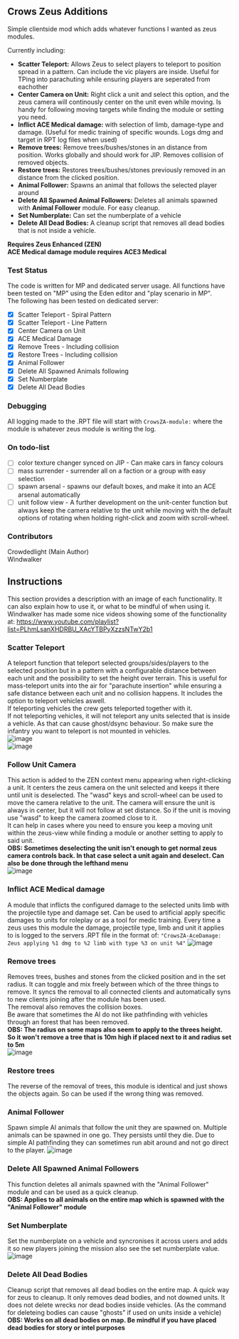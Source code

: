 ## Crows Zeus Additions

Simple clientside mod which adds whatever functions I wanted as zeus modules. 

Currently including:

* **Scatter Teleport:** Allows Zeus to select players to teleport to position spread in a pattern. Can include the vic players are inside. Useful for TPing into parachuting while ensuring players are seperated from eachother 
* **Center Camera on Unit:** Right click a unit and select this option, and the zeus camera will continously center on the unit even while moving. Is handy for following moving targets while finding the module or setting you need.
* **Inflict ACE Medical damage:** with selection of limb, damage-type and damage. (Useful for medic training of specific wounds. Logs dmg and target in RPT log files when used)
* **Remove trees:** Remove trees/bushes/stones in an distance from position. Works globally and should work for JIP. Removes collision of removed objects.
* **Restore trees:** Restores trees/bushes/stones previously removed in an distance from the clicked position.
* **Animal Follower:** Spawns an animal that follows the selected player around
* **Delete All Spawned Animal Followers:** Deletes all animals spawned with **Animal Follower** module. For easy cleanup.
* **Set Numberplate:** Can set the numberplate of a vehicle
* **Delete All Dead Bodies:** A cleanup script that removes all dead bodies that is not inside a vehicle.

**Requires Zeus Enhanced (ZEN)**  
**ACE Medical damage module requires ACE3 Medical**  

### Test Status
The code is written for MP and dedicated server usage. All functions have been tested on "MP" using the Eden editor and "play scenario in MP".    
The following has been tested on dedicated server:

- [X] Scatter Teleport - Spiral Pattern
- [X] Scatter Teleport - Line Pattern
- [X] Center Camera on Unit
- [X] ACE Medical Damage
- [X] Remove Trees - Including collision
- [X] Restore Trees - Including collision
- [X] Animal Follower
- [X] Delete All Spawned Animals following 
- [X] Set Numberplate
- [X] Delete All Dead Bodies

### Debugging
All logging made to the .RPT file will start with ``CrowsZA-module:`` where the module is whatever zeus module is writing the log.

### On todo-list
- [ ] color texture changer synced on JIP - Can make cars in fancy colours
- [ ] mass surrender - surrender all on a faction or a group with easy selection
- [ ] spawn arsenal - spawns our default boxes, and make it into an ACE arsenal automatically
- [ ] unit follow view - A further development on the unit-center function but always keep the camera relative to the unit while moving with the default options of rotating when holding right-click and zoom with scroll-wheel.

### Contributors
Crowdedlight (Main Author)  
Windwalker  

## Instructions
This section provides a description with an image of each functionality. It can also explain how to use it, or what to be mindful of when using it.   
Windwalker has made some nice videos showing some of the functionality at: https://www.youtube.com/playlist?list=PLhmLsanXHDRBU_XAcYTBPyXzzsNTwY2b1 

### Scatter Teleport
A teleport function that teleport selected groups/sides/players to the selected position but in a pattern with a configurable distance between each unit and the possibility to set the height over terrain. This is useful for mass-teleport units into the air for "parachute insertion" while ensuring a safe distance between each unit and no collision happens. It includes the option to teleport vehicles aswell.   
If teleporting vehicles the crew gets teleported together with it.   
If not teleporting vehicles, it will not teleport any units selected that is inside a vehicle. As that can cause ghost/dsync behaviour. So make sure the infantry you want to teleport is not mounted in vehicles.   
![image](https://user-images.githubusercontent.com/7889925/113602132-89de7e80-9642-11eb-9f88-95068547a6c0.png)  
![image](https://user-images.githubusercontent.com/7889925/113602158-91058c80-9642-11eb-82c1-688794e799b3.png)

### Follow Unit Camera
This action is added to the ZEN context menu appearing when right-clicking a unit. It centers the zeus camera on the unit selected and keeps it there until unit is deselected. The "wasd" keys and scroll-wheel can be used to move the camera relative to the unit. The camera will ensure the unit is always in center, but it will not follow at set distance. So if the unit is moving use "wasd" to keep the camera zoomed close to it.   
It can help in cases where you need to ensure you keep a moving unit within the zeus-view while finding a module or another setting to apply to said unit.  
**OBS: Sometimes deselecting the unit isn't enough to get normal zeus camera controls back. In that case select a unit again and deselect. Can also be done through the lefthand menu**   
![image](https://user-images.githubusercontent.com/7889925/113602114-80edad00-9642-11eb-8fcc-6425d1af258a.png)

### Inflict ACE Medical damage
A module that inflicts the configured damage to the selected units limb with the projectile type and damage set. Can be used to artificial apply specific damages to units for roleplay or as a tool for medic training. Every time a zeus uses this module the damage, projectile type, limb and unit it applies to is logged to the servers .RPT file in the format of: ``"CrowsZA-AceDamage: Zeus applying %1 dmg to %2 limb with type %3 on unit %4"``
![image](https://user-images.githubusercontent.com/7889925/113601958-513ea500-9642-11eb-8285-f3e6e9917680.png)  


### Remove trees
Removes trees, bushes and stones from the clicked position and in the set radius. It can toggle and mix freely between which of the three things to remove. It syncs the removal to all connected clients and automatically syns to new clients joining after the module has been used.   
The removal also removes the collision boxes.  
Be aware that sometimes the AI do not like pathfinding with vehicles through an forest that has been removed.  
**OBS: The radius on some maps also seem to apply to the threes height. So it won't remove a tree that is 10m high if placed next to it and radius set to 5m**  
![image](https://user-images.githubusercontent.com/7889925/113602097-792e0880-9642-11eb-9c47-580b07b6bd7d.png)  


### Restore trees
The reverse of the removal of trees, this module is identical and just shows the objects again. So can be used if the wrong thing was removed. 


### Animal Follower
Spawn simple AI animals that follow the unit they are spawned on. Multiple animals can be spawned in one go. They persists until they die. Due to simple AI pathfinding they can sometimes run abit around and not go direct to the player. 
![image](https://user-images.githubusercontent.com/7889925/113602201-9ebb1200-9642-11eb-804a-9d4e2f1d0c91.png) 

### Delete All Spawned Animal Followers
This function deletes all animals spawned with the "Animal Follower" module and can be used as a quick cleanup.   
**OBS: Applies to all animals on the entire map which is spawned with the "Animal Follower" module**

### Set Numberplate
Set the numberplate on a vehicle and syncronises it across users and adds it so new players joining the mission also see the set numberplate value.  
![image](https://user-images.githubusercontent.com/7889925/113602062-6ddadd00-9642-11eb-800e-1263b3ddf396.png)

### Delete All Dead Bodies
Cleanup script that removes all dead bodies on the entire map. A quick way for zeus to cleanup. It only removes dead bodies, and not downed units. It does not delete wrecks nor dead bodies inside vehicles. (As the command for deleteing bodies can cause "ghosts" if used on units inside a vehicle)  
**OBS: Works on all dead bodies on map. Be mindful if you have placed dead bodies for story or intel purposes**



